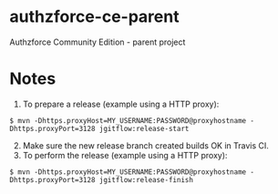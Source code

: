 # authzforce-ce-parent
Authzforce Community Edition - parent project

# Notes
1. To prepare a release (example using a HTTP proxy):
```
$ mvn -Dhttps.proxyHost=MY_USERNAME:PASSWORD@proxyhostname -Dhttps.proxyPort=3128 jgitflow:release-start
```
2. Make sure the new release branch created builds OK in Travis CI.
3. To perform the release (example using a HTTP proxy):
```
$ mvn -Dhttps.proxyHost=MY_USERNAME:PASSWORD@proxyhostname -Dhttps.proxyPort=3128 jgitflow:release-finish
```
